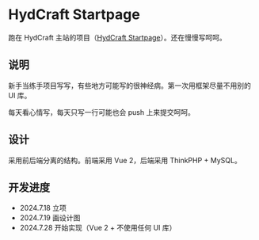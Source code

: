 # HydCraft Startpage
跑在 HydCraft 主站的项目（[HydCraft Startpage](https://www.hydcraft.cn/)）。还在慢慢写呵呵。

## 说明
新手当练手项目写写，有些地方可能写的很神经病。第一次用框架尽量不用别的 UI 库。

每天看心情写，每天只写一行可能也会 push 上来提交呵呵。

## 设计
采用前后端分离的结构。前端采用 Vue 2，后端采用 ThinkPHP + MySQL。

## 开发进度
* 2024.7.18 立项
* 2024.7.19 画设计图
* 2024.7.28 开始实现（Vue 2 + 不使用任何 UI 库）